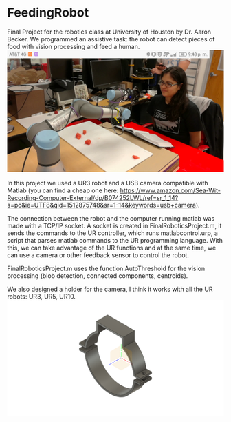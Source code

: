 # FeedingRobot
Final Project for the robotics class at University of Houston by Dr. Aaron Becker.
We programmed an assistive task: the robot can detect pieces of food with vision processing and feed a human.
![alt text](https://github.com/GuillermoHra/FeedingRobot/blob/master/IntroImage.png)

In this project we used a UR3 robot and a USB camera compatible with Matlab (you can find a cheap one here: https://www.amazon.com/Sea-Wit-Recording-Computer-External/dp/B074252LWL/ref=sr_1_14?s=pc&ie=UTF8&qid=1512875748&sr=1-14&keywords=usb+camera).

The connection between the robot and the computer running matlab was made with a TCP/IP socket.
A socket is created in FinalRoboticsProject.m, it sends the commands to the UR controller, which runs matlabcontrol.urp, a script that parses matlab commands to the UR programming language. With this, we can take advantage of the UR functions and at the same time, we can use a camera or other feedback sensor to control the robot.

FinalRoboticsProject.m uses the function AutoThreshold for the vision processing (blob detection, connected components, centroids).

We also designed a holder for the camera, I think it works with all the UR robots: UR3, UR5, UR10.
![alt text](https://github.com/GuillermoHra/FeedingRobot/blob/master/CameraHolder.png)
